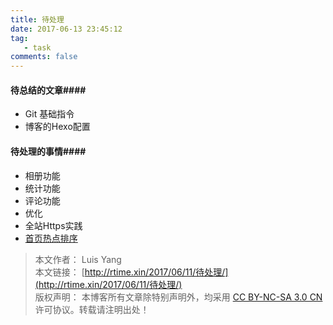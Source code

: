```yaml
---
title: 待处理
date: 2017-06-13 23:45:12
tag:
   - task
comments: false
---
```


#### 待总结的文章####
- Git 基础指令
- 博客的Hexo配置


#### 待处理的事情####
- 相册功能
- 统计功能
- 评论功能
- 优化
- 全站Https实践
- [首页热点排序](http://zhwhong.ml/2017/03/23/deal-with-hexo-article-top-problem/)


> 本文作者： Luis Yang    
>本文链接： [http://rtime.xin/2017/06/11/待处理/](http://rtime.xin/2017/06/11/待处理/)    
>版权声明： 本博客所有文章除特别声明外，均采用 [CC BY-NC-SA 3.0 CN](http://creativecommons.org/licenses/by-nc-sa/3.0/cn/) 许可协议。转载请注明出处！   